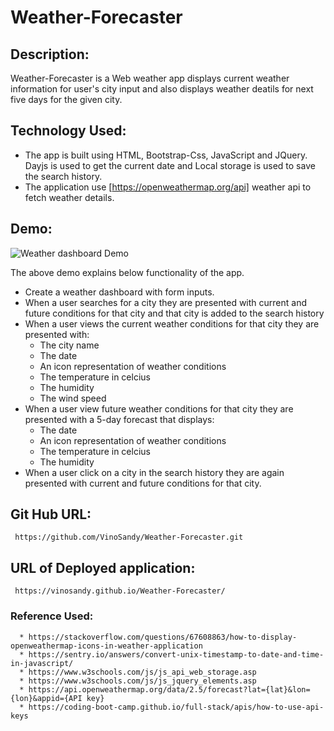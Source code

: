 # Weather-Forecaster

## Description:
   Weather-Forecaster is a Web weather app displays current weather information for user's city input and also displays weather deatils for next five days for the given city.

## Technology Used:
  * The app is built using HTML, Bootstrap-Css, JavaScript and JQuery. Dayjs is used to get the current date and    Local storage is used to save the search history.
  * The application use [https://openweathermap.org/api] weather api to fetch weather details.
  


## Demo:

 ![Weather dashboard Demo]( ./assets/Demo/Demo.gif) 

 The above demo explains below functionality of the app.

 * Create a weather dashboard with form inputs.
  * When a user searches for a city they are presented with current and future conditions for that city and that city is added to the search history
  * When a user views the current weather conditions for that city they are presented with:
    * The city name
    * The date
    * An icon representation of weather conditions
    * The temperature in celcius
    * The humidity
    * The wind speed
  * When a user view future weather conditions for that city they are presented with a 5-day forecast that displays:
    * The date
    * An icon representation of weather conditions
    * The temperature in celcius
    * The humidity
  * When a user click on a city in the search history they are again presented with current and future conditions for that city.

 
  ## Git Hub URL:
     https://github.com/VinoSandy/Weather-Forecaster.git

  ## URL of Deployed application:
     https://vinosandy.github.io/Weather-Forecaster/
     
     

  ### Reference Used:
      * https://stackoverflow.com/questions/67608863/how-to-display-openweathermap-icons-in-weather-application
      * https://sentry.io/answers/convert-unix-timestamp-to-date-and-time-in-javascript/
      * https://www.w3schools.com/js/js_api_web_storage.asp
      * https://www.w3schools.com/js/js_jquery_elements.asp
      * https://api.openweathermap.org/data/2.5/forecast?lat={lat}&lon={lon}&appid={API key}
      * https://coding-boot-camp.github.io/full-stack/apis/how-to-use-api-keys
    